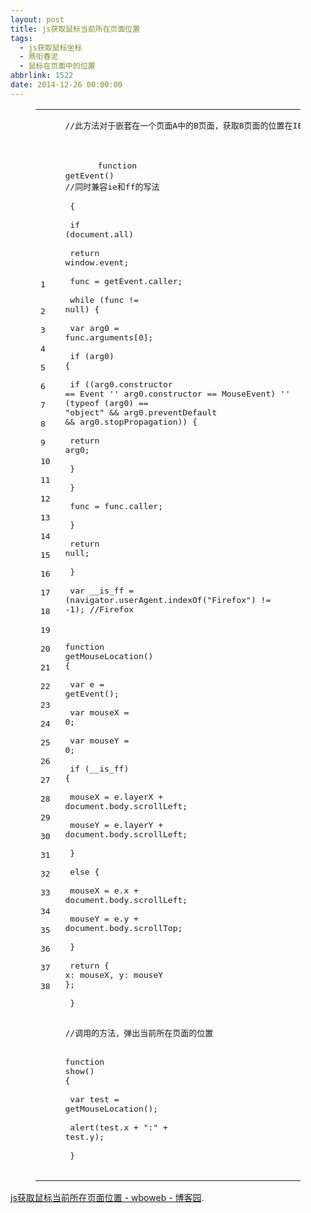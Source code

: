 ```yaml
---
layout: post
title: js获取鼠标当前所在页面位置
tags:
  - js获取鼠标坐标
  - 燕衔春泥
  - 鼠标在页面中的位置
abbrlink: 1522
date: 2014-12-26 00:00:00
---
```


<!-- build time:Sat Jun 23 2018 12:05:15 GMT+0800 (中国标准时间) --><figure class="highlight js"><table><tr><td class="gutter"><pre><span class="line">1</span>  
<span class="line">2</span>  
<span class="line">3</span>  
<span class="line">4</span>  
<span class="line">5</span>  
<span class="line">6</span>  
<span class="line">7</span>  
<span class="line">8</span>  
<span class="line">9</span>  
<span class="line">10</span>  
<span class="line">11</span>  
<span class="line">12</span>  
<span class="line">13</span>  
<span class="line">14</span>  
<span class="line">15</span>  
<span class="line">16</span>  
<span class="line">17</span>  
<span class="line">18</span>  
<span class="line">19</span>  
<span class="line">20</span>  
<span class="line">21</span>  
<span class="line">22</span>  
<span class="line">23</span>  
<span class="line">24</span>  
<span class="line">25</span>  
<span class="line">26</span>  
<span class="line">27</span>  
<span class="line">28</span>  
<span class="line">29</span>  
<span class="line">30</span>  
<span class="line">31</span>  
<span class="line">32</span>  
<span class="line">33</span>  
<span class="line">34</span>  
<span class="line">35</span>  
<span class="line">36</span>  
<span class="line">37</span>  
<span class="line">38</span>  
</pre></td><td class="code"><pre><span class="line"><span class="comment">//此方法对于嵌套在一个页面A中的B页面，获取B页面的位置在IE9和其他浏览器（包括IE其他系列浏览器）下有些不同，IE9是根据浏览器来定位的，FF及其他则是根据当前页面也就是嵌套的页面来定位的（真正兼容还待改进）</span></span>  
<span class="line"></span>  
<span class="line">　　　　<span class="function"><span class="keyword">function</span> <span class="title">getEvent</span>(<span class="params"></span>) //同时兼容<span class="title">ie</span>和<span class="title">ff</span>的写法</span></span>  
<span class="line"><span class="function">        </span>&#123;</span>  
<span class="line">            <span class="keyword">if</span> (<span class="built_in">document</span>.all)</span>  
<span class="line">                <span class="keyword">return</span> <span class="built_in">window</span>.event;</span>  
<span class="line">            func = getEvent.caller;</span>  
<span class="line">            <span class="keyword">while</span> (func != <span class="literal">null</span>) &#123;</span>  
<span class="line">                <span class="keyword">var</span> arg0 = func.arguments[<span class="number">0</span>];</span>  
<span class="line">                <span class="keyword">if</span> (arg0) &#123;</span>  
<span class="line">                    <span class="keyword">if</span> ((arg0.constructor == Event '' arg0.constructor == MouseEvent) '' (<span class="keyword">typeof</span> (arg0) == <span class="string">"object"</span> && arg0.preventDefault && arg0.stopPropagation)) &#123;</span>  
<span class="line">                        <span class="keyword">return</span> arg0;</span>  
<span class="line">                    &#125;</span>  
<span class="line">                &#125;</span>  
<span class="line">                func = func.caller;</span>  
<span class="line">            &#125;</span>  
<span class="line">            <span class="keyword">return</span> <span class="literal">null</span>;</span>  
<span class="line">        &#125;</span>  
<span class="line">        <span class="keyword">var</span> __is_ff = (navigator.userAgent.indexOf(<span class="string">"Firefox"</span>) != <span class="number">-1</span>); <span class="comment">//Firefox </span></span>  
<span class="line">        <span class="function"><span class="keyword">function</span> <span class="title">getMouseLocation</span>(<span class="params"></span>) </span>&#123;</span>  
<span class="line">            <span class="keyword">var</span> e = getEvent();</span>  
<span class="line">            <span class="keyword">var</span> mouseX = <span class="number">0</span>;</span>  
<span class="line">            <span class="keyword">var</span> mouseY = <span class="number">0</span>;</span>  
<span class="line">            <span class="keyword">if</span> (__is_ff) &#123;</span>  
<span class="line">                mouseX = e.layerX + <span class="built_in">document</span>.body.scrollLeft;</span>  
<span class="line">                mouseY = e.layerY + <span class="built_in">document</span>.body.scrollLeft;</span>  
<span class="line">            &#125;</span>  
<span class="line">            <span class="keyword">else</span> &#123;</span>  
<span class="line">                mouseX = e.x + <span class="built_in">document</span>.body.scrollLeft;</span>  
<span class="line">                mouseY = e.y + <span class="built_in">document</span>.body.scrollTop;</span>  
<span class="line">            &#125;</span>  
<span class="line">            <span class="keyword">return</span> &#123; <span class="attr">x</span>: mouseX, <span class="attr">y</span>: mouseY &#125;;</span>  
<span class="line">        &#125;</span>  
<span class="line">        <span class="comment">//调用的方法，弹出当前所在页面的位置</span></span>  
<span class="line">        <span class="function"><span class="keyword">function</span> <span class="title">show</span>(<span class="params"></span>) </span>&#123;</span>  
<span class="line">            <span class="keyword">var</span> test = getMouseLocation();</span>  
<span class="line">            alert(test.x + <span class="string">":"</span> + test.y);</span>  
<span class="line">        &#125;</span>  
</pre></td></tr></table></figure>

[js获取鼠标当前所在页面位置 - wboweb - 博客园](http://www.cnblogs.com/wangbogo/archive/2012/08/23/2651841.html).
<!-- rebuild by neat -->